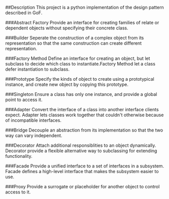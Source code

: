 ##Description
This project is a python implementation of the design pattern described in GoF.

###Abstract Factory
Provide an interface for creating families of relate or dependent objects without specifying their concrete class.

###Builder
Seperate the construction of a complex object from its representation so that the same construction can create different representation.

###Factory Method
Define an interface for creating an object, but let subclass to decide which class to instantiate.Factory Method let a class defer instantiation to subclass.

###Prototype
Specify the kinds of object to create using a prototypical instance, and create new object by copying this prototype.

###Singleton
Ensure a class has only one instance, and provide a global point to access it.

###Adapter
Convert the interface of a class into another interface clients expect. Adapter lets classes work together that couldn't otherwise because of incompatible interfaces.

###Bridge
Decouple an abstraction from its implementation so that the two way can vary independent.

###Decorator
Attach additional responsiblities to an object dynamically. Decorator provide a flexible alternative way to subclassing for extending functionality.

###Facade
Provide a unified interface to a set of interfaces in a subsystem. Facade defines a high-level interface that makes the subsystem easier to use.

###Proxy
Provide a surrogate or placeholder for another object to control access to it.

